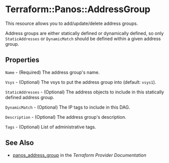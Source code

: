 # Terraform::Panos::AddressGroup

This resource allows you to add/update/delete address groups.

Address groups are either statically defined or dynamically defined, so only
`StaticAddresses` or `DynamicMatch` should be defined within a given address
group.

## Properties

`Name` - (Required) The address group's name.

`Vsys` - (Optional) The vsys to put the address group into (default: `vsys1`).

`StaticAddresses` - (Optional) The address objects to include in this statically defined address group.

`DynamicMatch` - (Optional) The IP tags to include in this DAG.

`Description` - (Optional) The address group's description.

`Tags` - (Optional) List of administrative tags.


## See Also

* [panos_address_group](https://www.terraform.io/docs/providers/panos/r/address_group.html) in the _Terraform Provider Documentation_